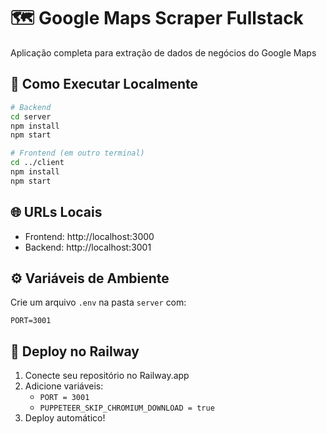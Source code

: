 # 🗺️ Google Maps Scraper Fullstack

Aplicação completa para extração de dados de negócios do Google Maps

## 🚀 Como Executar Localmente

```bash
# Backend
cd server
npm install
npm start

# Frontend (em outro terminal)
cd ../client
npm install
npm start
```

## 🌐 URLs Locais
- Frontend: http://localhost:3000
- Backend: http://localhost:3001

## ⚙️ Variáveis de Ambiente
Crie um arquivo `.env` na pasta `server` com:
```env
PORT=3001
```

## 🚄 Deploy no Railway
1. Conecte seu repositório no Railway.app
2. Adicione variáveis:
   - `PORT = 3001`
   - `PUPPETEER_SKIP_CHROMIUM_DOWNLOAD = true`
3. Deploy automático!
